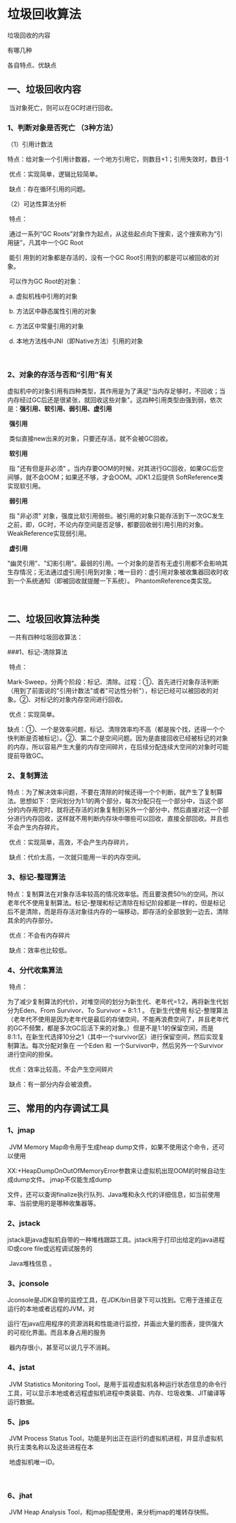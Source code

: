 # 垃圾回收算法

垃圾回收的内容

有哪几种

各自特点、优缺点



## 一、垃圾回收内容

​	当对象死亡，则可以在GC时进行回收。

### 1、判断对象是否死亡 （3种方法）

（1）引用计数法

​	特点：给对象一个引用计数器，一个地方引用它，则数目+1；引用失效时，数目-1	

​	优点：实现简单，逻辑比较简单。

​	缺点：存在循环引用的问题。	

（2）可达性算法分析

​	特点：

​			通过一系列“GC Roots”对象作为起点，从这些起点向下搜索，这个搜索称为“引用链”，凡其中一个GC Root

​		能引	用到的对象都是存活的，没有一个GC Root引用到的都是可以被回收的对象。

​			可以作为GC Root的对象：

​				a. 虚拟机栈中引用的对象

​				b. 方法区中静态属性引用的对象

​				c. 方法区中常量引用的对象

​				d. 本地方法栈中JNI（即Native方法）引用的对象

​	

### 2、对象的存活与否和“引用”有关

​	虚拟机中的对象引用有四种类型，其作用是为了满足"当内存足够时，不回收；当内存经过GC后还是很紧张，就回收这些对象"。这四种引用类型由强到弱，依次是：**强引用、软引用、弱引用、虚引用**

​	**强引用**

​		类似直接new出来的对象，只要还存活，就不会被GC回收。

​	**软引用**

​		指 "还有但是非必须" 。当内存要OOM的时候，对其进行GC回收，如果GC后空间够，就不会OOM；如果还不够，才会OOM。JDK1.2后提供 SoftReference类实现软引用。

​	**弱引用**

​		指 "非必须" 对象，强度比软引用弱些。被引用的对象只能存活到下一次GC发生之前，即，GC时，不论内存空间是否足够，都要回收弱引用引用的对象。WeakReference实现弱引用。

​	**虚引用**

​		"幽灵引用"、"幻影引用"。最弱的引用。一个对象的是否有无虚引用都不会影响其生存情况；无法通过虚引用引用到对象；唯一目的：虚引用对象被收集器回收时收到一个系统通知（即被回收就提醒一下系统）。 PhantomReference类实现。

​	



## 二、垃圾回收算法种类

​	一共有四种垃圾回收算法：

###1、标记-清除算法

​	特点：

​		Mark-Sweep，分两个阶段：标记、清除。过程：①、首先进行对象存活判断（用到了前面说的"引用计数法"或者"可达性分析"），标记已经可以被回收的对象。②、对标记的对象内存空间进行回收。

​	优点：实现简单。

​	缺点：①、一个是效率问题，标记、清除效率均不高（都是挨个找，还得一个个快判断是否被标记）。②、第二个是空间问题。因为是直接回收已经被标记的对象的内存，所以容易产生大量的内存空间碎片，在后续分配连续大空间的对象时可能提前导致GC。

### 2、复制算法

​	特点：为了解决效率问题，不要在清除的时候还得一个个判断，就产生了复制算法。思想如下：空间划分为1:1的两个部分，每次分配只在一个部分中，当这个部分的内存用完时，就将还存活的对象复制到另外一个部分中，然后直接对这一个部分进行内存回收，这样就不用判断内存块中哪些可以回收，直接全部回收。并且也不会产生内存碎片。

​	优点：实现简单，高效，不会产生内存碎片。

​	缺点：代价太高，一次就只能用一半的内存空间。	

### 3、标记-整理算法

​	特点：复制算法在对象存活率较高的情况效率低。而且要浪费50％的空间。所以老年代不使用复制算法。标记-整理和标记清除在标记阶段都是一样的，但是标记后不是清除，而是将存活对象往内存的一端移动，即存活的全部放到一边去，清除其余的内存部分。

​	优点：不会有内存碎片

​	缺点：效率也比较低。	

### 4、分代收集算法

​	特点：

​	为了减少复制算法的代价，对堆空间的划分为新生代、老年代=1:2，再将新生代划分为Eden、From Survivor、To Survivor = 8:1:1 。 在新生代使用 标记-整理算法（老年代不使用是因为老年代是最后的存储空间，不能再浪费空间了，并且老年代的GC不频繁，都是多次GC后活下来的对象。）但是不是1:1的保留空间，而是8:1:1，在新生代选择10分之1（其中一个survivor区）进行保留空间，然后实现复制算法。每次分配对象在 一个Eden 和 一个Survivor中，然后另外一个Survivor进行空间的担保。

​	优点：效率比较高，不会产生空间碎片

​	缺点：有一部分内存会被浪费。





## 三、常用的内存调试工具

### 1、jmap

​		JVM Memory Map命令用于生成heap dump文件，如果不使用这个命令，还可以使用	

​	XX:+HeapDumpOnOutOfMemoryError参数来让虚拟机出现OOM的时候自动生成dump文件。 jmap不仅能生成dump

​	文件，还可以查询finalize执行队列、Java堆和永久代的详细信息，如当前使用率、当前使用的是哪种收集器等。

### 2、jstack

​		jstack是java虚拟机自带的一种堆栈跟踪工具。jstack用于打印出给定的java进程ID或core file或远程调试服务的

​	Java堆栈信息 。

### 3、jconsole

​		Jconsole是JDK自带的监控工具，在JDK/bin目录下可以找到。它用于连接正在运行的本地或者远程的JVM，对

​	运行’在java应用程序的资源消耗和性能进行监控，并画出大量的图表，提供强大的可视化界面。而且本身占用的服务

​	器内存很小，甚至可以说几乎不消耗。

### 4、jstat

​	JVM Statistics Monitoring Tool，是用于监视虚拟机各种运行状态信息的命令行工具，可以显示本地或者远程虚拟机进程中类装载、内存、垃圾收集、JIT编译等运行数据。

### 5、jps

​		JVM Process Status Tool，功能是列出正在运行的虚拟机进程，并显示虚拟机执行主类名称以及这些进程在本

​	地虚拟机唯一ID。

​	

### 6、jhat

​		JVM Heap Analysis Tool，和jmap搭配使用，来分析jmap的堆转存快照。





​	

​		

